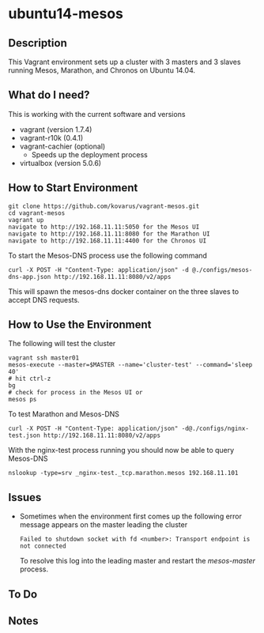 # ubuntu14-mesos

## Description
This Vagrant environment sets up a cluster with 3 masters and 3 slaves running
Mesos, Marathon, and Chronos on Ubuntu 14.04.

## What do I need?
This is working with the current software and versions
 - vagrant (version 1.7.4)
 - vagrant-r10k (0.4.1)
 - vagrant-cachier (optional)
   - Speeds up the deployment process
 - virtualbox (version 5.0.6)

## How to Start Environment
```
git clone https://github.com/kovarus/vagrant-mesos.git
cd vagrant-mesos
vagrant up
navigate to http://192.168.11.11:5050 for the Mesos UI
navigate to http://192.168.11.11:8080 for the Marathon UI
navigate to http://192.168.11.11:4400 for the Chronos UI
```
To start the Mesos-DNS process use the following command
```
curl -X POST -H "Content-Type: application/json" -d @./configs/mesos-dns-app.json http://192.168.11.11:8080/v2/apps
```
This will spawn the mesos-dns docker container on the three slaves to accept
DNS requests.

## How to Use the Environment
The following will test the cluster
```
vagrant ssh master01
mesos-execute --master=$MASTER --name='cluster-test' --command='sleep 40'
# hit ctrl-z
bg
# check for process in the Mesos UI or
mesos ps
```

To test Marathon and Mesos-DNS
```
curl -X POST -H "Content-Type: application/json" -d@./configs/nginx-test.json http://192.168.11.11:8080/v2/apps
```
With the nginx-test process running you should now be able to query Mesos-DNS
```
nslookup -type=srv _nginx-test._tcp.marathon.mesos 192.168.11.101
```

## Issues
 - Sometimes when the environment first comes up the following error message appears on
   the master leading the cluster
   ```
   Failed to shutdown socket with fd <number>: Transport endpoint is not connected
   ```
   To resolve this log into the leading master and restart the _mesos-master_
   process.

## To Do

## Notes
